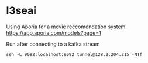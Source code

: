 # I3seai
Using Aporia for a movie reccomendation system.
https://app.aporia.com/models?page=1

Run after connecting to a kafka stream
```
ssh -L 9092:localhost:9092 tunnel@128.2.204.215 -NTf
```